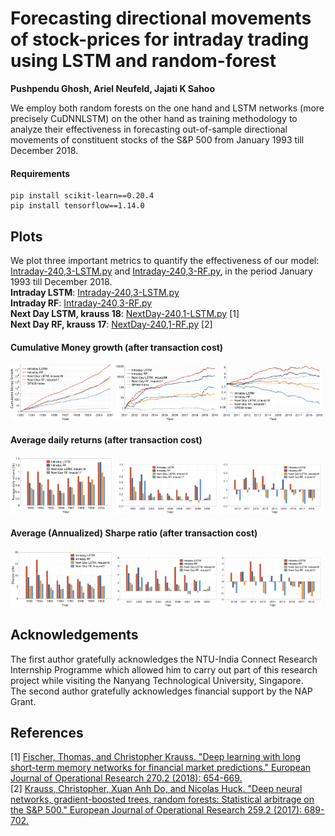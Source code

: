 # Forecasting directional movements of stock-prices for intraday trading using LSTM and random-forest
**Pushpendu Ghosh, Ariel Neufeld, Jajati K Sahoo**

We employ both random forests on the one hand and LSTM networks (more precisely CuDNNLSTM) on the other hand as training methodology to analyze their effectiveness in forecasting out-of-sample directional movements of constituent stocks of the S&amp;P 500 from January 1993 till December 2018.

#### Requirements
```
pip install scikit-learn==0.20.4
pip install tensorflow==1.14.0
```

## Plots
We plot three important metrics to quantify the effectiveness of our model: [Intraday-240,3-LSTM.py](Intraday-240%2C3-LSTM.py) and [Intraday-240,3-RF.py](Intraday-240%2C3-RF.py), in the period January 1993 till December 2018. <br>
**Intraday LSTM**: [Intraday-240,3-LSTM.py](Intraday-240%2C3-LSTM.py) <br>
**Intraday RF**: [Intraday-240,3-RF.py](Intraday-240%2C3-RF.py) <br>
**Next Day LSTM, krauss 18**: [NextDay-240,1-LSTM.py](NextDay-240%2C1-LSTM.py) [1] <br>
**Next Day RF, krauss 17**: [NextDay-240,1-RF.py](NextDay-240%2C1-RF.py) [2] <br>

#### Cumulative Money growth (after transaction cost)
<div>
<img src="result-images/money1.jpg" width="32.5%">
<img src="result-images/money2.jpg" width="32.5%">
<img src="result-images/money3.jpg" width="32.5%">
</div>

#### Average daily returns (after transaction cost)
<div>
<img src="result-images/barRet1.jpg" width="32.5%">
<img src="result-images/barRet2.jpg" width="32.5%">
<img src="result-images/barRet3.jpg" width="32.5%">
</div>

#### Average (Annualized) Sharpe ratio (after transaction cost)
<div>
<img src="result-images/barSharpe1.jpg" width="32.5%">
<img src="result-images/barSharpe2.jpg" width="32.5%">
<img src="result-images/barSharpe3.jpg" width="32.5%">
</div>

## Acknowledgements
The first author gratefully acknowledges the NTU-India Connect Research Internship Programme which allowed him to carry out part of this research project while visiting the Nanyang Technological University, Singapore.<br>
The second author gratefully acknowledges financial support by the NAP Grant.

## References
[1] [Fischer, Thomas, and Christopher Krauss. "Deep learning with long short-term memory networks for financial market predictions." European Journal of Operational Research 270.2 (2018): 654-669.](https://www.econstor.eu/bitstream/10419/157808/1/886576210.pdf) <br>
[2] [Krauss, Christopher, Xuan Anh Do, and Nicolas Huck. "Deep neural networks, gradient-boosted trees, random forests: Statistical arbitrage on the S&P 500." European Journal of Operational Research 259.2 (2017): 689-702.](https://www.econstor.eu/bitstream/10419/130166/1/856307327.pdf)


